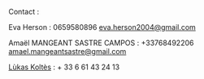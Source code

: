 Contact : 

Eva Herson : 0659580896 eva.herson2004@gmail.com

Amaël MANGEANT SASTRE CAMPOS : +33768492206 amael.mangeantsastre@gmail.com

[Lùkas Koltès](mailto:lukas.koltes@hotmail.fr) : + 33 6 61 43 24 13
